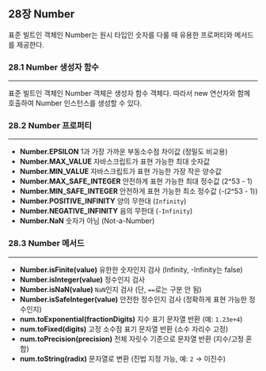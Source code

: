 ## 28장 Number

표준 빌트인 객체인 Number는 원시 타입인 숫자를 다룰 때 유용한 프로퍼티와 메서드를 제공한다.

### 28.1 Number 생성자 함수

---

표준 빌트인 객체인 Number 객체은 생성자 함수 객체다. 따라서 new 연산자와 함께 호출하여 Number 인스턴스를 생성할 수 있다.

### 28.2 Number 프로퍼티

---

- **Number.EPSILON**
  1과 가장 가까운 부동소수점 차이값 (정밀도 비교용)
- **Number.MAX_VALUE**
  자바스크립트가 표현 가능한 최대 숫자값
- **Number.MIN_VALUE**
  자바스크립트가 표현 가능한 가장 작은 양수값
- **Number.MAX_SAFE_INTEGER**
  안전하게 표현 가능한 최대 정수값 (2^53 - 1)
- **Number.MIN_SAFE_INTEGER**
  안전하게 표현 가능한 최소 정수값 (-(2^53 - 1))
- **Number.POSITIVE_INFINITY**
  양의 무한대 (`Infinity`)
- **Number.NEGATIVE_INFINITY**
  음의 무한대 (`-Infinity`)
- **Number.NaN**
  숫자가 아님 (Not-a-Number)

### 28.3 Number 메서드

---

- **Number.isFinite(value)**
  유한한 숫자인지 검사 (Infinity, -Infinity는 false)
- **Number.isInteger(value)**
  정수인지 검사
- **Number.isNaN(value)**
  `NaN`인지 검사 (단, `==`로는 구분 안 됨)
- **Number.isSafeInteger(value)**
  안전한 정수인지 검사 (정확하게 표현 가능한 정수인지)
- **num.toExponential(fractionDigits)**
  지수 표기 문자열 반환 (예: `1.23e+4`)
- **num.toFixed(digits)**
  고정 소수점 표기 문자열 반환 (소수 자리수 고정)
- **num.toPrecision(precision)**
  전체 자릿수 기준으로 문자열 반환 (지수/고정 혼합)
- **num.toString(radix)**
  문자열로 변환 (진법 지정 가능, 예: `2` → 이진수)
